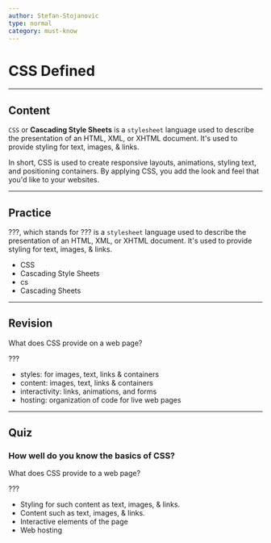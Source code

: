 ```yaml
---
author: Stefan-Stojanovic
type: normal
category: must-know
---
```


# CSS Defined


---

## Content

`CSS` or **Cascading Style Sheets** is a `stylesheet` language used to describe the presentation of an HTML, XML, or XHTML document. It's used to provide styling for text, images, & links.

In short, CSS is used to create responsive layouts, animations, styling text, and positioning containers. By applying CSS, you add the look and feel that you'd like to your websites.


---

## Practice

???, which stands for ??? is a `stylesheet` language used to describe the presentation of an HTML, XML, or XHTML document. It's used to provide styling for text, images, & links.

- CSS
- Cascading Style Sheets
- cs
- Cascading Sheets


---

## Revision

What does CSS provide on a web page?

???

- styles: for images, text, links & containers
- content: images, text, links & containers
- interactivity: links, animations, and forms
- hosting: organization of code for live web pages


---

## Quiz

### How well do you know the basics of CSS?


What does CSS provide to a web page?

???

- Styling for such content as text, images, & links.
- Content such as text, images, & links.
- Interactive elements of the page
- Web hosting
 
